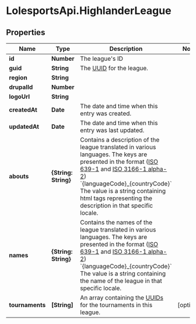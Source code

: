 # LolesportsApi.HighlanderLeague

## Properties
Name | Type | Description | Notes
------------ | ------------- | ------------- | -------------
**id** | **Number** | The league&#x27;s ID | 
**guid** | **String** | The [UUID](https://en.wikipedia.org/wiki/Universally_unique_identifier) for the league.  | 
**region** | **String** |  | 
**drupalId** | **Number** |  | 
**logoUrl** | **String** |  | 
**createdAt** | **Date** | The date and time when this entry was created. | 
**updatedAt** | **Date** | The date and time when this entry was last updated. | 
**abouts** | **{String: String}** | Contains a description of the league translated in various languages.  The keys are presented in the format ([ISO 639-1](https://en.wikipedia.org/wiki/ISO_639-1) and [ISO 3166-1 alpha-2](https://en.wikipedia.org/wiki/ISO_3166-1_alpha-2))  &#x60;{languageCode}_{countryCode}&#x60;  The value is a string containing html tags representing the description in that specific locale.  | 
**names** | **{String: String}** | Contains the names of the league translated in various languages.  The keys are presented in the format ([ISO 639-1](https://en.wikipedia.org/wiki/ISO_639-1) and [ISO 3166-1 alpha-2](https://en.wikipedia.org/wiki/ISO_3166-1_alpha-2))  &#x60;{languageCode}_{countryCode}&#x60;  The value is a string containing the name of the league in that specific locale.  | 
**tournaments** | **[String]** | An array containing the [UUIDs](https://en.wikipedia.org/wiki/Universally_unique_identifier) for the tournaments in this league.  | [optional] 
